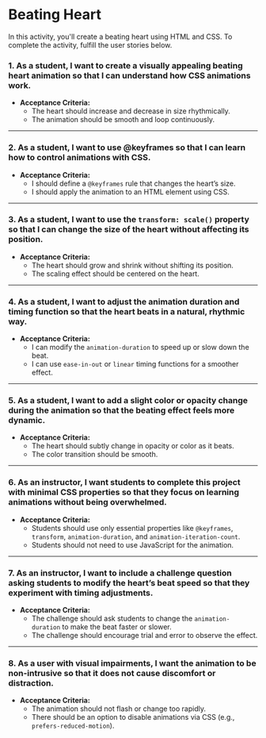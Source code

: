 # Beating Heart

In this activity, you'll create a beating heart using HTML and CSS. To complete the activity, fulfill the user stories below.

### **1. As a student, I want to create a visually appealing beating heart animation so that I can understand how CSS animations work.**

- **Acceptance Criteria:**
  - The heart should increase and decrease in size rhythmically.
  - The animation should be smooth and loop continuously.

---

### **2. As a student, I want to use @keyframes so that I can learn how to control animations with CSS.**

- **Acceptance Criteria:**
  - I should define a `@keyframes` rule that changes the heart’s size.
  - I should apply the animation to an HTML element using CSS.

---

### **3. As a student, I want to use the `transform: scale()` property so that I can change the size of the heart without affecting its position.**

- **Acceptance Criteria:**
  - The heart should grow and shrink without shifting its position.
  - The scaling effect should be centered on the heart.

---

### **4. As a student, I want to adjust the animation duration and timing function so that the heart beats in a natural, rhythmic way.**

- **Acceptance Criteria:**
  - I can modify the `animation-duration` to speed up or slow down the beat.
  - I can use `ease-in-out` or `linear` timing functions for a smoother effect.

---

### **5. As a student, I want to add a slight color or opacity change during the animation so that the beating effect feels more dynamic.**

- **Acceptance Criteria:**
  - The heart should subtly change in opacity or color as it beats.
  - The color transition should be smooth.

---

### **6. As an instructor, I want students to complete this project with minimal CSS properties so that they focus on learning animations without being overwhelmed.**

- **Acceptance Criteria:**
  - Students should use only essential properties like `@keyframes`, `transform`, `animation-duration`, and `animation-iteration-count`.
  - Students should not need to use JavaScript for the animation.

---

### **7. As an instructor, I want to include a challenge question asking students to modify the heart’s beat speed so that they experiment with timing adjustments.**

- **Acceptance Criteria:**
  - The challenge should ask students to change the `animation-duration` to make the beat faster or slower.
  - The challenge should encourage trial and error to observe the effect.

---

### **8. As a user with visual impairments, I want the animation to be non-intrusive so that it does not cause discomfort or distraction.**

- **Acceptance Criteria:**
  - The animation should not flash or change too rapidly.
  - There should be an option to disable animations via CSS (e.g., `prefers-reduced-motion`).
